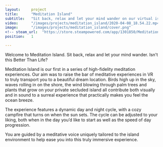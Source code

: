 ```yaml
---
layout:     project
title:      "Meditation Island"
subtitle:   "Sit back, relax and let your mind wander on our virtual island."
video:      "/images/projects/meditation_island/2020-04-08_18.54.22.mp4"
image:      "/images/projects/meditation_island/cover.png"
<!-- steam_url:  "https://store.steampowered.com/app/1301850/Meditation_VR/?beta=1" -->
position:   1

---
```

<p class="lead">
  Welcome to Meditation Island. Sit back, relax and let your mind wander. Isn't this Better Than Life?
</p>

Meditation Island is our first in a series of high-fidelity meditation experiences. Our aim was to raise the bar of meditative experiences in VR to truly transport you to a beautiful dream location.
Birds high up in the sky, waves rolling in on the shore, the wind blowing through palm trees and plants that grow on your private secluded island all contribute both visually and in sound to a surreal experience that practically makes you feel the ocean breeze.

The experience features a dynamic day and night cycle, with a cozy campfire that turns on when the sun sets. The cycle can be adjusted to your liking, both when in the day you’d like to start as well as the speed of day progression. 

You are guided by a meditative voice uniquely tailored to the island environment to help ease you into this truly immersive experience.